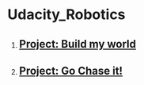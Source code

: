 # Udacity_Robotics

1. ## [Project: Build my world](catkin_ws/src/Robotics_Gazebo/README.md)

2. ## [Project: Go Chase it!](catkin_ws\src\ball_chaser\README.md)


